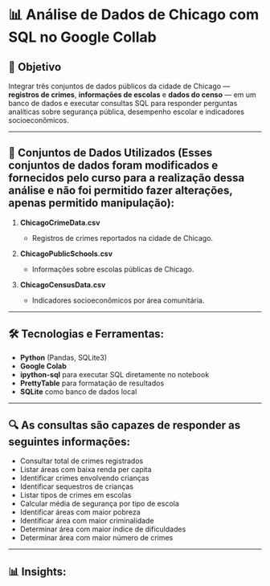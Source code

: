 
# 📊 Análise de Dados de Chicago com SQL no Google Collab

## 🎯 Objetivo
Integrar três conjuntos de dados públicos da cidade de Chicago — **registros de crimes**, **informações de escolas** e **dados do censo** — em um banco de dados e executar consultas SQL para responder perguntas analíticas sobre segurança pública, desempenho escolar e indicadores socioeconômicos.

---

## 📂 Conjuntos de Dados Utilizados (Esses conjuntos de dados foram modificados e fornecidos pelo curso para a realização dessa análise e não foi permitido fazer alterações, apenas permitido manipulação):
1. **ChicagoCrimeData.csv**  
   - Registros de crimes reportados na cidade de Chicago.

2. **ChicagoPublicSchools.csv**  
   - Informações sobre escolas públicas de Chicago.

3. **ChicagoCensusData.csv**  
   - Indicadores socioeconômicos por área comunitária.

---

## 🛠️ Tecnologias e Ferramentas:
- **Python** (Pandas, SQLite3)
- **Google Colab**
- **ipython-sql** para executar SQL diretamente no notebook
- **PrettyTable** para formatação de resultados
- **SQLite** como banco de dados local

---

## 🔍 As consultas são capazes de responder as seguintes informações:
 - Consultar total de crimes registrados
 - Listar áreas com baixa renda per capita 
 - Identificar crimes envolvendo crianças 
 - Identificar sequestros de crianças 
 - Listar tipos de crimes em escolas
 - Calcular média de segurança por tipo de escola
 - Identificar áreas com maior pobreza 
 - Identificar área com maior criminalidade 
 - Determinar área com maior índice de dificuldades 
 - Determinar área com maior número de crimes 

---

## 📊 Insights:


